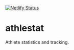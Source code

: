 [![Netlify Status](https://api.netlify.com/api/v1/badges/549bed7a-e2e6-4970-a8a4-271b89c05c03/deploy-status)](https://app.netlify.com/sites/athlestat/deploys)

# athlestat
Athlete statistics and tracking.
